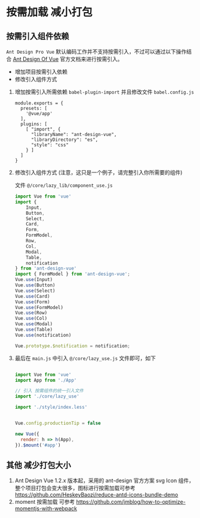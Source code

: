 按需加载 减小打包
====



## 按需引入组件依赖

`Ant Design Pro Vue` 默认编码工作并不支持按需引入，不过可以通过以下操作结合 [Ant Design Of Vue](https://vuecomponent.github.io/ant-design-vue/docs/vue/introduce-cn/) 官方文档来进行按需引入。

- 增加项目按需引入依赖
- 修改引入组件方式



1. 增加按需引入所需依赖  `babel-plugin-import` 
并且修改文件 `babel.config.js` 
   ```ecmascript 6
   module.exports = {
     presets: [
       '@vue/app'
     ],
     plugins: [
       [ "import", {
         "libraryName": "ant-design-vue",
         "libraryDirectory": "es",
         "style": "css"
       } ]
     ]
   }
   ```


2. 修改引入组件方式 (注意，这只是一个例子，请完整引入你所需要的组件)

   文件 `@/core/lazy_lib/component_use.js`

   ```javascript
   import Vue from 'vue'
   import {
       Input, 
       Button, 
       Select, 
       Card, 
       Form, 
       FormModel,
       Row, 
       Col, 
       Modal, 
       Table, 
       notification
   } from 'ant-design-vue'
   import { FormModel } from 'ant-design-vue';
   Vue.use(Input)
   Vue.use(Button)
   Vue.use(Select)
   Vue.use(Card)
   Vue.use(Form)
   Vue.use(FormModel)
   Vue.use(Row)
   Vue.use(Col)
   Vue.use(Modal)
   Vue.use(Table)
   Vue.use(notification)
   
   Vue.prototype.$notification = notification;
   ```


3. 最后在 `main.js` 中引入 `@/core/lazy_use.js` 文件即可，如下

   ```javascript
   
   import Vue from 'vue'
   import App from './App'
   
   // 引入 按需组件的统一引入文件
   import './core/lazy_use'
   
   import './style/index.less'
   
   
   Vue.config.productionTip = false
   
   new Vue({
     render: h => h(App),
   }).$mount('#app')

   ```



## 其他 减少打包大小



1.   Ant Design Vue 1.2.x 版本起，采用的 ant-design 官方方案 svg Icon 组件，整个项目打包会变大很多，图标进行按需加载可参考 https://github.com/HeskeyBaozi/reduce-antd-icons-bundle-demo
2. moment 按需加载 可参考 https://github.com/jmblog/how-to-optimize-momentjs-with-webpack
